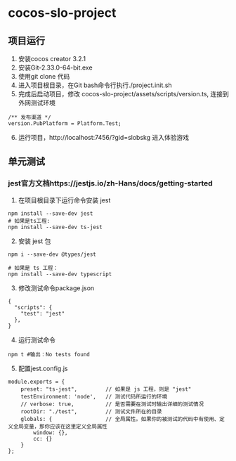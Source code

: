 # cocos-slo-project

## 项目运行
1. 安装cocos creator 3.2.1
2. 安装Git-2.33.0-64-bit.exe
3. 使用git clone 代码
4. 进入项目根目录，在Git bash命令行执行./project.init.sh
5. 完成后启动项目，修改 cocos-slo-project/assets/scripts/version.ts, 连接到外网测试环境
```
/** 发布渠道 */
version.PubPlatform = Platform.Test;
```
6. 运行项目，http://localhost:7456/?gid=slobskg 进入体验游戏


## 单元测试
### jest官方文档https://jestjs.io/zh-Hans/docs/getting-started


1. 在项目根目录下运行命令安装 jest
```
npm install --save-dev jest
# 如果是ts工程:
npm install --save-dev ts-jest
```

2.  安装 jest 包
```
npm i --save-dev @types/jest

# 如果是 ts 工程：
npm install --save-dev typescript

```

3.  修改测试命令package.json
```
{
  "scripts": {
    "test": "jest"
  },
}
```

4.  运行测试命令
```
npm t #输出：No tests found

```

5.  配置jest.config.js
```
module.exports = {
    preset: "ts-jest",         // 如果是 js 工程，则是 "jest" 
    testEnvironment: 'node',   // 测试代码所运行的环境
    // verbose: true,          // 是否需要在测试时输出详细的测试情况
    rootDir: "./test",         // 测试文件所在的目录
    globals: {                 // 全局属性。如果你的被测试的代码中有使用、定义全局变量，那你应该在这里定义全局属性
        window: {},       
        cc: {}
    }
};
```
